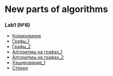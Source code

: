 # New parts of algorithms
### Lab1 (№8)
- [Кодирование](https://github.com/necha143/algorithms_2sem/tree/main/lab1(8)) </br>
- [Графы_1](https://github.com/necha143/algorithms_2sem/tree/main/lab2(9)) </br>
- [Графы_2](https://github.com/necha143/algorithms_2sem/tree/main/lab3(10)) </br>
- [Алгоритмы на графах_1](https://github.com/necha143/algorithms_2sem/tree/main/lab4(11)) </br>
- [Алгоритмы на графах_2](https://github.com/necha143/algorithms_2sem/tree/main/lab5(12)) </br>
- [Хэширование_1](https://github.com/necha143/algorithms_2sem/tree/main/lab6(13)) </br>
- [Строки](https://github.com/necha143/algorithms_2sem/tree/main/lab7(14)) </br>
